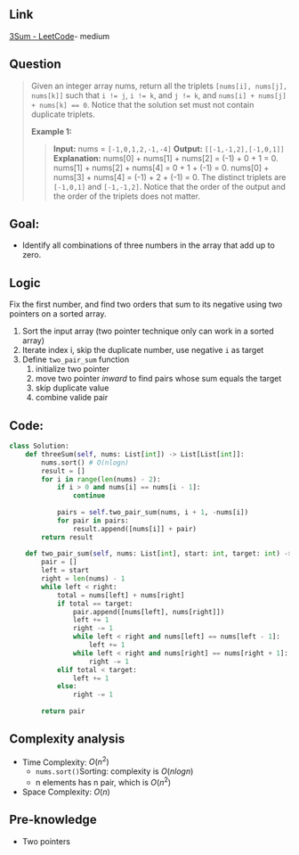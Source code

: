 ## Link
[3Sum - LeetCode](https://leetcode.com/problems/3sum/description/)- medium
## Question
>Given an integer array nums, return all the triplets `[nums[i], nums[j], nums[k]]` such that `i != j`, `i != k`, and `j != k`, and `nums[i] + nums[j] + nums[k] == 0`.
>Notice that the solution set must not contain duplicate triplets.
>
>**Example 1:**
>> **Input:** nums = `[-1,0,1,2,-1,-4]`
>> **Output:** `[[-1,-1,2],[-1,0,1]]`
>> **Explanation:** 
>> 	nums[0] + nums[1] + nums[2] = (-1) + 0 + 1 = 0.
>> 	nums[1] + nums[2] + nums[4] = 0 + 1 + (-1) = 0.
>> 	nums[0] + nums[3] + nums[4] = (-1) + 2 + (-1) = 0.
>> 	The distinct triplets are `[-1,0,1]` and `[-1,-1,2]`.
>> 	Notice that the order of the output and the order of the triplets does not matter.
## Goal:
- Identify all combinations of three numbers in the array that add up to zero.
## Logic
Fix the first number, and find two orders that sum to its negative using two pointers on a sorted array.
1. Sort the input array (two pointer technique only can work in a sorted array) 
2. Iterate index i, skip the duplicate number, use negative `i` as target
3. Define `two_pair_sum` function
	1. initialize two pointer
	2. move two pointer *inward* to find pairs whose sum equals the target
	3. skip duplicate value
	4. combine valide pair

## Code:
```python
class Solution:
    def threeSum(self, nums: List[int]) -> List[List[int]]:
        nums.sort() # O(nlogn)
        result = []
        for i in range(len(nums) - 2):
            if i > 0 and nums[i] == nums[i - 1]:
                continue
            
            pairs = self.two_pair_sum(nums, i + 1, -nums[i])
            for pair in pairs:
                result.append([nums[i]] + pair)
        return result
    
    def two_pair_sum(self, nums: List[int], start: int, target: int) -> List[List[int]]:
        pair = []
        left = start
        right = len(nums) - 1
        while left < right:
            total = nums[left] + nums[right]
            if total == target:
                pair.append([nums[left], nums[right]])
                left += 1
                right -= 1
                while left < right and nums[left] == nums[left - 1]:
                    left += 1
                while left < right and nums[right] == nums[right + 1]:
                    right -= 1
            elif total < target:
                left += 1
            else:
                right -= 1                
        
        return pair
```

## Complexity analysis
- Time Complexity: $O(n^2)$ 
	- `nums.sort()`Sorting: complexity is $O(nlogn)$
	- n elements has n pair, which is $O(n^2)$
- Space Complexity: $O(n)$ 
## Pre-knowledge
- Two pointers


